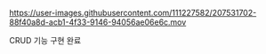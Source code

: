 

https://user-images.githubusercontent.com/111227582/207531702-88f40a8d-acb1-4f33-9146-94056ae06e6c.mov

CRUD 기능 구현 완료
